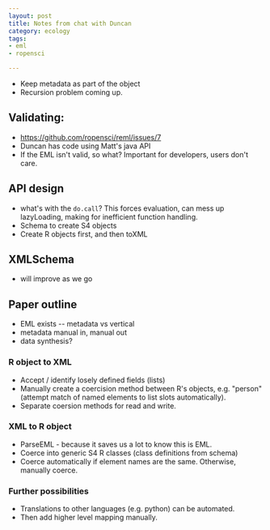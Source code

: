 ```yaml
---
layout: post
title: Notes from chat with Duncan
category: ecology
tags:
- eml
- ropensci

---
```



- Keep metadata as part of the object
- Recursion problem coming up.  

## Validating: 

- https://github.com/ropensci/reml/issues/7
- Duncan has code using Matt's java API 
- If the EML isn't valid, so what?  Important for developers, users don't care.  


## API design

- what's with the `do.call`? This forces evaluation, can mess up lazyLoading, making for inefficient function handling.   
- Schema to create S4 objects
- Create R objects first, and then toXML  

## XMLSchema 

- will improve as we go 

## Paper outline

- EML exists -- metadata vs vertical
- metadata manual in, manual out 
- data synthesis?



### R object to XML   

- Accept / identify losely defined fields (lists)
- Manually create a coercision method between R's objects, e.g. "person" (attempt match of named elements to list slots automatically).  
- Separate coersion methods for read and write.  

### XML to R object

- ParseEML - because it saves us a lot to know this is EML.  
- Coerce into generic S4 R classes (class definitions from schema)
- Coerce automatically if element names are the same.  Otherwise, manually coerce.  



### Further possibilities

- Translations to other languages (e.g. python) can be automated.  
- Then add higher level mapping manually.






